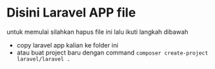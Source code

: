 # Disini Laravel APP file

untuk memulai silahkan hapus file ini lalu ikuti langkah dibawah

- copy laravel app kalian ke folder ini
- atau buat project baru dengan command `composer create-project laravel/laravel .`
